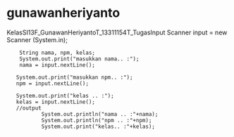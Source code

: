 gunawanheriyanto
================

KelasSI13F_GunawanHeriyantoT_13311154T_TugasInput
 Scanner input = new Scanner (System.in);
   
        String nama, npm, kelas;
        System.out.print("masukkan nama.. :");
        nama = input.nextLine();
        
       System.out.print("masukkan npm.. :");
       npm = input.nextLine();
       
       System.out.print("kelas .. :");
       kelas = input.nextLine();
       //output
               System.out.println("nama .. :"+nama);
               System.out.println("npm .. :"+npm);
               System.out.print("kelas.. :"+kelas);
   
